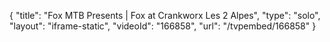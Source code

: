 {
    "title": "Fox MTB Presents |  Fox at Crankworx Les 2 Alpes",
    "type": "solo",
    "layout": "iframe-static",
    "videoId": "166858",
    "url": "\/tvpembed\/166858"
}